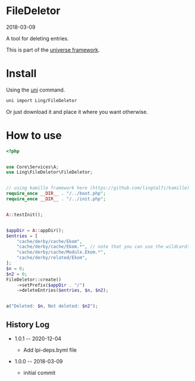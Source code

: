 FileDeletor
===============
2018-03-09


A tool for deleting entries.


This is part of the [universe framework](https://github.com/karayabin/universe-snapshot).


Install
==========
Using the [uni](https://github.com/lingtalfi/universe-naive-importer) command.
```bash
uni import Ling/FileDeletor
```

Or just download it and place it where you want otherwise.



How to use
===============

```php
<?php


use Core\Services\A;
use Ling\FileDeletor\FileDeletor;


// using kamille framework here (https://github.com/lingtalfi/kamille)
require_once __DIR__ . "/../boot.php";
require_once __DIR__ . "/../init.php";


A::testInit();


$appDir = A::appDir();
$entries = [
    "cache/derby/cache/Ekom",
    "cache/derby/cache/Ekom.*", // note that you can use the wildcard: *
    "cache/derby/cache/Module.Ekom.*",
    "cache/derby/related/Ekom",
];
$n = 0;
$n2 = 0;
FileDeletor::create()
    ->setPrefix($appDir . "/")
    ->deleteEntries($entries, $n, $n2);


a("Deleted: $n, Not deleted: $n2");
```





History Log
------------------

- 1.0.1 -- 2020-12-04

    - Add lpi-deps.byml file

- 1.0.0 -- 2018-03-09

    - initial commit




